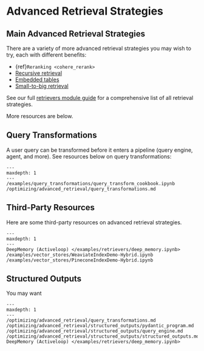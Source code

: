 # Advanced Retrieval Strategies

## Main Advanced Retrieval Strategies

There are a variety of more advanced retrieval strategies you may wish to try, each with different benefits:

- {ref}`Reranking <cohere_rerank>`
- [Recursive retrieval](/examples/query_engine/pdf_tables/recursive_retriever.ipynb)
- [Embedded tables](/examples/query_engine/sec_tables/tesla_10q_table.ipynb)
- [Small-to-big retrieval](/examples/node_postprocessor/MetadataReplacementDemo.ipynb)

See our full [retrievers module guide](/module_guides/querying/retriever/retrievers.md) for a comprehensive list of all retrieval strategies.

More resources are below.

## Query Transformations

A user query can be transformed before it enters a pipeline (query engine, agent, and more). See resources below on query transformations:

```{toctree}
---
maxdepth: 1
---
/examples/query_transformations/query_transform_cookbook.ipynb
/optimizing/advanced_retrieval/query_transformations.md
```

## Third-Party Resources

Here are some third-party resources on advanced retrieval strategies.

```{toctree}
---
maxdepth: 1
---
DeepMemory (Activeloop) </examples/retrievers/deep_memory.ipynb>
/examples/vector_stores/WeaviateIndexDemo-Hybrid.ipynb
/examples/vector_stores/PineconeIndexDemo-Hybrid.ipynb
```


## Structured Outputs

You may want

```{toctree}
---
maxdepth: 1
---
/optimizing/advanced_retrieval/query_transformations.md
/optimizing/advanced_retrieval/structured_outputs/pydantic_program.md
/optimizing/advanced_retrieval/structured_outputs/query_engine.md
/optimizing/advanced_retrieval/structured_outputs/structured_outputs.md
DeepMemory (Activeloop) </examples/retrievers/deep_memory.ipynb>
```
